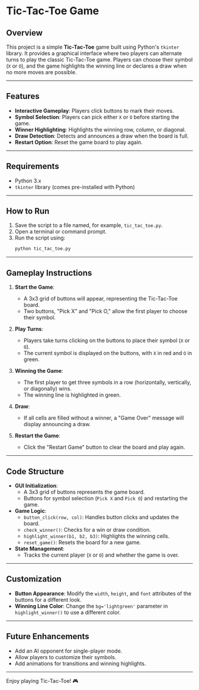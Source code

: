 # Tic-Tac-Toe Game 

## Overview
This project is a simple **Tic-Tac-Toe** game built using Python's `tkinter` library. It provides a graphical interface where two players can alternate turns to play the classic Tic-Tac-Toe game. Players can choose their symbol (`X` or `O`), and the game highlights the winning line or declares a draw when no more moves are possible.

---

## Features
- **Interactive Gameplay**: Players click buttons to mark their moves.
- **Symbol Selection**: Players can pick either `X` or `O` before starting the game.
- **Winner Highlighting**: Highlights the winning row, column, or diagonal.
- **Draw Detection**: Detects and announces a draw when the board is full.
- **Restart Option**: Reset the game board to play again.

---

## Requirements
- Python 3.x
- `tkinter` library (comes pre-installed with Python)

---

## How to Run
1. Save the script to a file named, for example, `tic_tac_toe.py`.
2. Open a terminal or command prompt.
3. Run the script using:
   ```bash
   python tic_tac_toe.py
   ```

---

## Gameplay Instructions
1. **Start the Game**:
   - A 3x3 grid of buttons will appear, representing the Tic-Tac-Toe board.
   - Two buttons, "Pick X" and "Pick O," allow the first player to choose their symbol.

2. **Play Turns**:
   - Players take turns clicking on the buttons to place their symbol (`X` or `O`).
   - The current symbol is displayed on the buttons, with `X` in red and `O` in green.

3. **Winning the Game**:
   - The first player to get three symbols in a row (horizontally, vertically, or diagonally) wins.
   - The winning line is highlighted in green.

4. **Draw**:
   - If all cells are filled without a winner, a "Game Over" message will display announcing a draw.

5. **Restart the Game**:
   - Click the "Restart Game" button to clear the board and play again.

---

## Code Structure
- **GUI Initialization**:
  - A 3x3 grid of buttons represents the game board.
  - Buttons for symbol selection (`Pick X` and `Pick O`) and restarting the game.
- **Game Logic**:
  - `button_click(row, col)`: Handles button clicks and updates the board.
  - `check_winner()`: Checks for a win or draw condition.
  - `highlight_winner(b1, b2, b3)`: Highlights the winning cells.
  - `reset_game()`: Resets the board for a new game.
- **State Management**:
  - Tracks the current player (`X` or `O`) and whether the game is over.

---

## Customization
- **Button Appearance**: Modify the `width`, `height`, and `font` attributes of the buttons for a different look.
- **Winning Line Color**: Change the `bg='lightgreen'` parameter in `highlight_winner()` to use a different color.

---

## Future Enhancements
- Add an AI opponent for single-player mode.
- Allow players to customize their symbols.
- Add animations for transitions and winning highlights.

---

Enjoy playing Tic-Tac-Toe! 🎮
